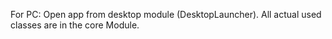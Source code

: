 For PC: Open app from desktop module (DesktopLauncher).
All actual used classes are in the core Module.